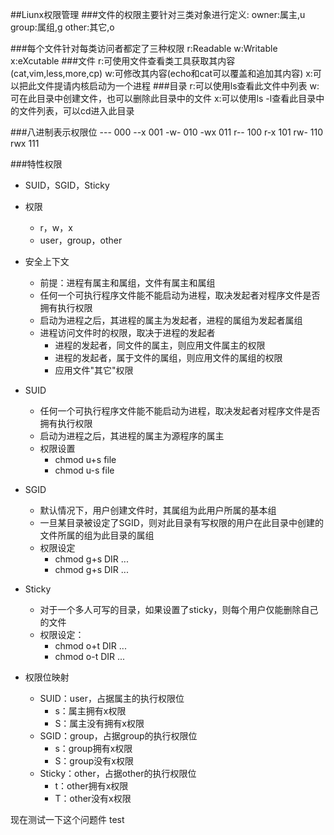 ##Liunx权限管理
###文件的权限主要针对三类对象进行定义:
    owner:属主,u
    group:属组,g
    other:其它,o

###每个文件针对每类访问者都定了三种权限
    r:Readable
    w:Writable
    x:eXcutable 
###文件
    r:可使用文件查看类工具获取其内容(cat,vim,less,more,cp)
    w:可修改其内容(echo和cat可以覆盖和追加其内容)
    x:可以把此文件提请内核启动为一个进程
###目录
    r:可以使用ls查看此文件中列表
    w:可在此目录中创建文件，也可以删除此目录中的文件
    x:可以使用ls -l查看此目录中的文件列表，可以cd进入此目录

###八进制表示权限位
    --- 000
    --x 001
    -w- 010
    -wx 011
    r-- 100
    r-x 101
    rw- 110
    rwx 111

###特性权限
* SUID，SGID，Sticky
* 权限
    * r，w，x
    * user，group，other
* 安全上下文
    * 前提：进程有属主和属组，文件有属主和属组
    * 任何一个可执行程序文件能不能启动为进程，取决发起者对程序文件是否拥有执行权限
    * 启动为进程之后，其进程的属主为发起者，进程的属组为发起者属组
    * 进程访问文件时的权限，取决于进程的发起者
        * 进程的发起者，同文件的属主，则应用文件属主的权限
        * 进程的发起者，属于文件的属组，则应用文件的属组的权限
        * 应用文件"其它"权限
* SUID   
    * 任何一个可执行程序文件能不能启动为进程，取决发起者对程序文件是否拥有执行权限
    * 启动为进程之后，其进程的属主为源程序的属主 
    * 权限设置
        * chmod u+s file
        * chmod u-s file
* SGID  
    * 默认情况下，用户创建文件时，其属组为此用户所属的基本组
    * 一旦某目录被设定了SGID，则对此目录有写权限的用户在此目录中创建的文件所属的组为此目录的属组
    * 权限设定
        * chmod g+s DIR ...
        * chmod g+s DIR ...
* Sticky
    * 对于一个多人可写的目录，如果设置了sticky，则每个用户仅能删除自己的文件
    * 权限设定：
        * chmod o+t DIR ...
        * chmod o-t DIR ...
    
* 权限位映射
    * SUID：user，占据属主的执行权限位
        * s：属主拥有x权限
        * S：属主没有拥有x权限
    * SGID：group，占据group的执行权限位
        * s：group拥有x权限
        * S：group没有x权限
    * Sticky：other，占据other的执行权限位
        * t：other拥有x权限
        * T：other没有x权限


现在测试一下这个问题件
test
